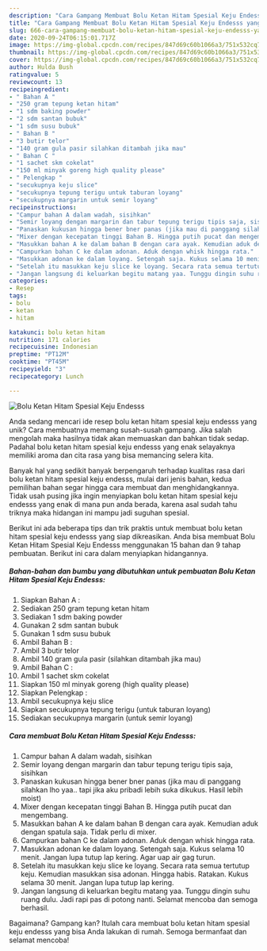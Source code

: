 ```yaml
---
description: "Cara Gampang Membuat Bolu Ketan Hitam Spesial Keju Endesss yang Lezat Sekali"
title: "Cara Gampang Membuat Bolu Ketan Hitam Spesial Keju Endesss yang Lezat Sekali"
slug: 666-cara-gampang-membuat-bolu-ketan-hitam-spesial-keju-endesss-yang-lezat-sekali
date: 2020-09-24T06:15:01.717Z
image: https://img-global.cpcdn.com/recipes/847d69c60b1066a3/751x532cq70/bolu-ketan-hitam-spesial-keju-endesss-foto-resep-utama.jpg
thumbnail: https://img-global.cpcdn.com/recipes/847d69c60b1066a3/751x532cq70/bolu-ketan-hitam-spesial-keju-endesss-foto-resep-utama.jpg
cover: https://img-global.cpcdn.com/recipes/847d69c60b1066a3/751x532cq70/bolu-ketan-hitam-spesial-keju-endesss-foto-resep-utama.jpg
author: Hulda Bush
ratingvalue: 5
reviewcount: 13
recipeingredient:
- " Bahan A "
- "250 gram tepung ketan hitam"
- "1 sdm baking powder"
- "2 sdm santan bubuk"
- "1 sdm susu bubuk"
- " Bahan B "
- "3 butir telor"
- "140 gram gula pasir silahkan ditambah jika mau"
- " Bahan C "
- "1 sachet skm cokelat"
- "150 ml minyak goreng high quality please"
- " Pelengkap "
- "secukupnya keju slice"
- "secukupnya tepung terigu untuk taburan loyang"
- "secukupnya margarin untuk semir loyang"
recipeinstructions:
- "Campur bahan A dalam wadah, sisihkan"
- "Semir loyang dengan margarin dan tabur tepung terigu tipis saja, sisihkan"
- "Panaskan kukusan hingga bener bner panas (jika mau di panggang silahkan lho yaa.. tapi jika aku pribadi lebih suka dikukus. Hasil lebih moist)"
- "Mixer dengan kecepatan tinggi Bahan B. Hingga putih pucat dan mengembang."
- "Masukkan bahan A ke dalam bahan B dengan cara ayak. Kemudian aduk dengan spatula saja. Tidak perlu di mixer."
- "Campurkan bahan C ke dalam adonan. Aduk dengan whisk hingga rata."
- "Masukkan adonan ke dalam loyang. Setengah saja. Kukus selama 10 menit. Jangan lupa tutup lap kering. Agar uap air gag turun."
- "Setelah itu masukkan keju slice ke loyang. Secara rata semua tertutup keju. Kemudian masukkan sisa adonan. Hingga habis. Ratakan. Kukus selama 30 menit. Jangan lupa tutup lap kering."
- "Jangan langsung di keluarkan begitu matang yaa. Tunggu dingin suhu ruang dulu. Jadi rapi pas di potong nanti. Selamat mencoba dan semoga berhasil."
categories:
- Resep
tags:
- bolu
- ketan
- hitam

katakunci: bolu ketan hitam 
nutrition: 171 calories
recipecuisine: Indonesian
preptime: "PT12M"
cooktime: "PT45M"
recipeyield: "3"
recipecategory: Lunch

---
```



![Bolu Ketan Hitam Spesial Keju Endesss](https://img-global.cpcdn.com/recipes/847d69c60b1066a3/751x532cq70/bolu-ketan-hitam-spesial-keju-endesss-foto-resep-utama.jpg)

Anda sedang mencari ide resep bolu ketan hitam spesial keju endesss yang unik? Cara membuatnya memang susah-susah gampang. Jika salah mengolah maka hasilnya tidak akan memuaskan dan bahkan tidak sedap. Padahal bolu ketan hitam spesial keju endesss yang enak selayaknya memiliki aroma dan cita rasa yang bisa memancing selera kita.



Banyak hal yang sedikit banyak berpengaruh terhadap kualitas rasa dari bolu ketan hitam spesial keju endesss, mulai dari jenis bahan, kedua pemilihan bahan segar hingga cara membuat dan menghidangkannya. Tidak usah pusing jika ingin menyiapkan bolu ketan hitam spesial keju endesss yang enak di mana pun anda berada, karena asal sudah tahu triknya maka hidangan ini mampu jadi suguhan spesial.


Berikut ini ada beberapa tips dan trik praktis untuk membuat bolu ketan hitam spesial keju endesss yang siap dikreasikan. Anda bisa membuat Bolu Ketan Hitam Spesial Keju Endesss menggunakan 15 bahan dan 9 tahap pembuatan. Berikut ini cara dalam menyiapkan hidangannya.

<!--inarticleads1-->

##### Bahan-bahan dan bumbu yang dibutuhkan untuk pembuatan Bolu Ketan Hitam Spesial Keju Endesss:

1. Siapkan  Bahan A :
1. Sediakan 250 gram tepung ketan hitam
1. Sediakan 1 sdm baking powder
1. Gunakan 2 sdm santan bubuk
1. Gunakan 1 sdm susu bubuk
1. Ambil  Bahan B :
1. Ambil 3 butir telor
1. Ambil 140 gram gula pasir (silahkan ditambah jika mau)
1. Ambil  Bahan C :
1. Ambil 1 sachet skm cokelat
1. Siapkan 150 ml minyak goreng (high quality please)
1. Siapkan  Pelengkap :
1. Ambil secukupnya keju slice
1. Siapkan secukupnya tepung terigu (untuk taburan loyang)
1. Sediakan secukupnya margarin (untuk semir loyang)




<!--inarticleads2-->

##### Cara membuat Bolu Ketan Hitam Spesial Keju Endesss:

1. Campur bahan A dalam wadah, sisihkan
1. Semir loyang dengan margarin dan tabur tepung terigu tipis saja, sisihkan
1. Panaskan kukusan hingga bener bner panas (jika mau di panggang silahkan lho yaa.. tapi jika aku pribadi lebih suka dikukus. Hasil lebih moist)
1. Mixer dengan kecepatan tinggi Bahan B. Hingga putih pucat dan mengembang.
1. Masukkan bahan A ke dalam bahan B dengan cara ayak. Kemudian aduk dengan spatula saja. Tidak perlu di mixer.
1. Campurkan bahan C ke dalam adonan. Aduk dengan whisk hingga rata.
1. Masukkan adonan ke dalam loyang. Setengah saja. Kukus selama 10 menit. Jangan lupa tutup lap kering. Agar uap air gag turun.
1. Setelah itu masukkan keju slice ke loyang. Secara rata semua tertutup keju. Kemudian masukkan sisa adonan. Hingga habis. Ratakan. Kukus selama 30 menit. Jangan lupa tutup lap kering.
1. Jangan langsung di keluarkan begitu matang yaa. Tunggu dingin suhu ruang dulu. Jadi rapi pas di potong nanti. Selamat mencoba dan semoga berhasil.




Bagaimana? Gampang kan? Itulah cara membuat bolu ketan hitam spesial keju endesss yang bisa Anda lakukan di rumah. Semoga bermanfaat dan selamat mencoba!
